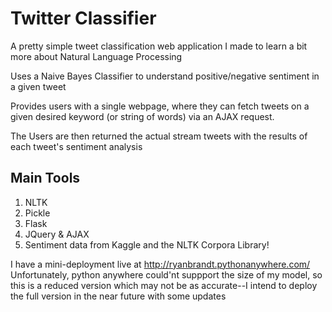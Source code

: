 # Twitter Classifier
A pretty simple tweet classification web application I made to learn a bit more about Natural Language Processing

Uses a Naive Bayes Classifier to understand positive/negative sentiment in a given tweet

Provides users with a single webpage, where they can fetch tweets on a given desired keyword (or string of words) via an AJAX request.
 
The Users are then returned the actual stream tweets with the results of each tweet's sentiment analysis

## Main Tools ##
1) NLTK 
2) Pickle
3) Flask
4) JQuery & AJAX
5) Sentiment data from Kaggle and the NLTK Corpora Library!

I have a mini-deployment live at http://ryanbrandt.pythonanywhere.com/
Unfortunately, python anywhere could'nt suppport the size of my model, so this is a reduced version which may not be as accurate--I intend to deploy the full version in the near future with some updates
